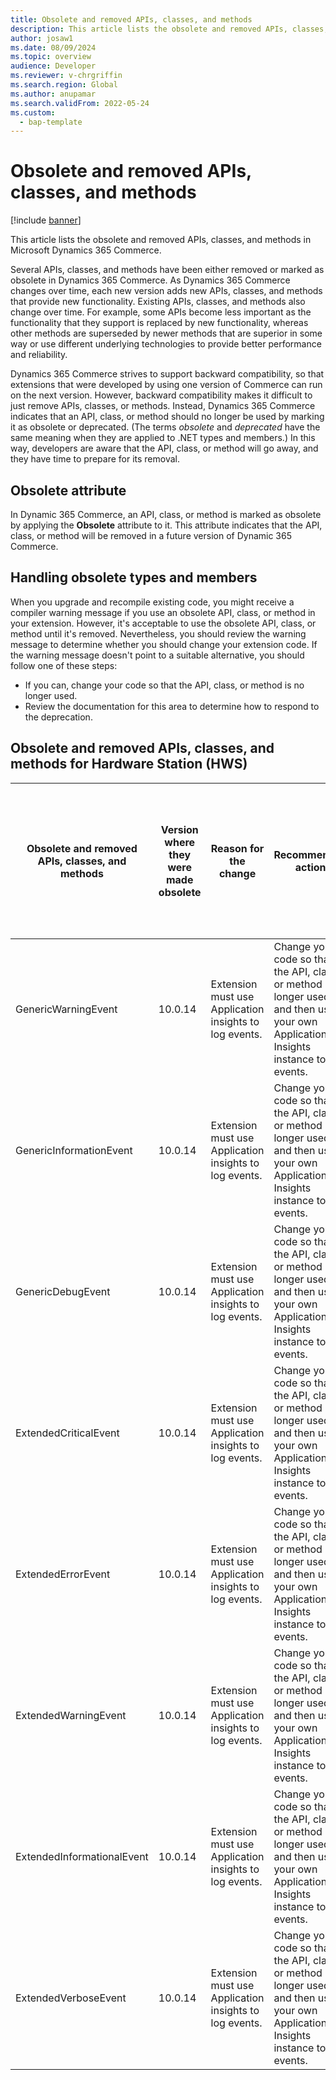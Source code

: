 ```yaml
---
title: Obsolete and removed APIs, classes, and methods
description: This article lists the obsolete and removed APIs, classes, and methods in Microsoft Dynamics 365 Commerce.
author: josaw1
ms.date: 08/09/2024
ms.topic: overview
audience: Developer
ms.reviewer: v-chrgriffin
ms.search.region: Global
ms.author: anupamar
ms.search.validFrom: 2022-05-24
ms.custom: 
  - bap-template
---
```

# Obsolete and removed APIs, classes, and methods

[!include [banner](../includes/banner.md)]

This article lists the obsolete and removed APIs, classes, and methods in Microsoft Dynamics 365 Commerce.

Several APIs, classes, and methods have been either removed or marked as obsolete in Dynamics 365 Commerce. As Dynamics 365 Commerce changes over time, each new version adds new APIs, classes, and methods that provide new functionality. Existing APIs, classes, and methods also change over time. For example, some APIs become less important as the functionality that they support is replaced by new functionality, whereas other methods are superseded by newer methods that are superior in some way or use different underlying technologies to provide better performance and reliability.

Dynamics 365 Commerce strives to support backward compatibility, so that extensions that were developed by using one version of Commerce can run on the next version. However, backward compatibility makes it difficult to just remove APIs, classes, or methods. Instead, Dynamics 365 Commerce indicates that an API, class, or method should no longer be used by marking it as obsolete or deprecated. (The terms *obsolete* and *deprecated* have the same meaning when they are applied to .NET types and members.) In this way, developers are aware that the API, class, or method will go away, and they have time to prepare for its removal. 

## Obsolete attribute

In Dynamic 365 Commerce, an API, class, or method is marked as obsolete by applying the **Obsolete** attribute to it. This attribute indicates that the API, class, or method will be removed in a future version of Dynamic 365 Commerce.

## Handling obsolete types and members

When you upgrade and recompile existing code, you might receive a compiler warning message if you use an obsolete API, class, or method in your extension. However, it's acceptable to use the obsolete API, class, or method until it's removed. Nevertheless, you should review the warning message to determine whether you should change your extension code. If the warning message doesn't point to a suitable alternative, you should follow one of these steps:

- If you can, change your code so that the API, class, or method is no longer used.
- Review the documentation for this area to determine how to respond to the deprecation.

## Obsolete and removed APIs, classes, and methods for Hardware Station (HWS)

| Obsolete and removed APIs, classes, and methods | Version where they were made obsolete | Reason for the change | Recommended action | Version where the APIs, classes, and methods will be removed from source code | Sample code |
| ------ | ------ |------ |------- |------ |------ |
GenericWarningEvent | 10.0.14 | Extension must use Application insights to log events. | Change your code so that the API, class, or method is no longer used, and then use your own Application Insights instance to log events. | 10.0.33 | [Log extension events to Application Insights](commerce-application-insights.md) | 
GenericInformationEvent | 10.0.14 | Extension must use Application insights to log events. | Change your code so that the API, class, or method is no longer used, and then use your own Application Insights instance to log events. | 10.0.33 | [Log extension events to Application Insights](commerce-application-insights.md) |
GenericDebugEvent | 10.0.14 | Extension must use Application insights to log events. | Change your code so that the API, class, or method is no longer used, and then use your own Application Insights instance to log events. | 10.0.33 | [Log extension events to Application Insights](commerce-application-insights.md) |
ExtendedCriticalEvent | 10.0.14 | Extension must use Application insights to log events. | Change your code so that the API, class, or method is no longer used, and then use your own Application Insights instance to log events. | 10.0.33 | [Log extension events to Application Insights](commerce-application-insights.md) |
ExtendedErrorEvent | 10.0.14 | Extension must use Application insights to log events. | Change your code so that the API, class, or method is no longer used, and then use your own Application Insights instance to log events. | 10.0.33 | [Log extension events to Application Insights](commerce-application-insights.md) |
ExtendedWarningEvent | 10.0.14 | Extension must use Application insights to log events. | Change your code so that the API, class, or method is no longer used, and then use your own Application Insights instance to log events. | 10.0.33 | [Log extension events to Application Insights](commerce-application-insights.md) |
ExtendedInformationalEvent | 10.0.14 | Extension must use Application insights to log events. | Change your code so that the API, class, or method is no longer used, and then use your own Application Insights instance to log events. | 10.0.33 | [Log extension events to Application Insights](commerce-application-insights.md) |
ExtendedVerboseEvent | 10.0.14 | Extension must use Application insights to log events. | Change your code so that the API, class, or method is no longer used, and then use your own Application Insights instance to log events. | 10.0.33 | [Log extension events to Application Insights](commerce-application-insights.md) |
